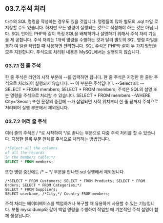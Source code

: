 
## 03.7.주석 처리 
다수의 SQL 명령을 작성하는 경우도 있을 것입니다. 명령들이 많아 별도의 .sql 파일 로 저장할 수도 있습니다. 하지만 모든 명령이 실행되는 것으로 작성해야 하는 것은 아닙 니다. 
SQL 언어도 PHP와 같이 특정 SQL을 배제하거나 설명하기 위해서 주석 처리 기능을 제 공합니다. 주석 처리는 1개씩 명령을 수행하는 것과 달리 별도의 SQL 명령 파일을 통하 여 일괄 작업할 때 사용하면 편리합니다. 
SQL 주석은 PHP와 같이 두 가지 방법을 모두 지원합니다. 주석으로 처리된 내용은 MySQL에서는 실행되지 않습니다. 

### 03.7.1 한 줄 주석 
한 줄 주석은 라인의 시작 부분에 --를 입력하면 됩니다. 한 줄 주석은 지정한 한 줄만 주석으로 처리되어 실행되지 않습니다. 
-- 이 부분은 주석입니다. --Select all: --SELECT * FROM members; SELECT * FROM members; 
주석은 SQL의 설명 또는 명령을 주석으로 처리할 수 있습니다. 
SELECT * FROM members --WHERE City='Seoul'; 
또한 문장의 중간에 --가 삽입되면 시작 위치부터 한 줄 끝까지 주석으로 처리되어 실행 부분에서 제외됩니다. 

### 03.7.2 여러 줄 주석 
여러 줄의 주석은 / *로 시작하여 */로 끝나는 부분으로 다중 주석 처리를 할 수 있습니다. 지정한 블록 부분 전체를 주석으로 처리하는 방법입니다. 

```sql
/*Select all the columns 
of all the records 
in the members table:*/ 
SELECT * FROM members; 
```

또한 명령 중간에도 /* ~ */ 부분을 만나면 sql 실행에서 제외됩니다. 

```
/*SELECT * FROM Customers; SELECT * FROM Products; SELECT * FROM Orders; SELECT * FROM Categories;*/ 
SELECT * FROM Suppliers; 
SELECT userName, /*City,*/ Country FROM members; 
```

주석 처리는 베이터베이스를 백업하거나 복구할 때 유용하게 사용할 수 있는 기능입니다. 보통 mysqldump와 같이 백업 명령을 수행하여 작업할 때 기본적인 주석 설명이 함께 생성됩니다. 
